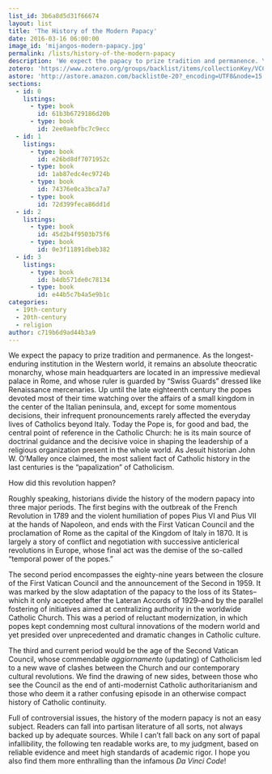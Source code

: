 ```yaml
---
list_id: 3b6a8d5d31f66674
layout: list
title: 'The History of the Modern Papacy'
date: 2016-03-16 06:00:00
image_id: 'mijangos-modern-papacy.jpg'
permalink: /lists/history-of-the-modern-papacy
description: 'We expect the papacy to prize tradition and permanence. Yet, the papacy we know is to a large extent a product of the modern era. As Jesuit historian John W. O’Malley once claimed, the most salient fact of Catholic history in the last centuries is the “papalization” of Catholicism. How did this revolution happen?'
zotero: 'https://www.zotero.org/groups/backlist/items/collectionKey/VCCTSWGP'
astore: 'http://astore.amazon.com/backlist0e-20?_encoding=UTF8&node=15'
sections: 
  - id: 0
    listings:
      - type: book
        id: 61b3b6729186d20b
      - type: book
        id: 2ee0aebfbc7c9ecc
  - id: 1
    listings:
      - type: book
        id: e26bd8df7071952c
      - type: book
        id: 1ab87edc4ec9724b
      - type: book
        id: 74376e0ca3bca7a7
      - type: book
        id: 72d399feca86dd1d
  - id: 2
    listings:
      - type: book
        id: 45d2b4f9503b75f6
      - type: book
        id: 0e3f11891dbeb382
  - id: 3
    listings:
      - type: book
        id: b4db571de0c78134
      - type: book
        id: e44b5c7b4a5e9b1c
categories:
  - 19th-century
  - 20th-century
  - religion
author: c719b6d9ad44b3a9
---
```

We expect the papacy to prize tradition and permanence. As the longest-enduring institution in the Western world, it remains an absolute theocratic monarchy, whose main headquarters are located in an impressive medieval palace in Rome, and whose ruler is guarded by “Swiss Guards” dressed like Renaissance mercenaries. Up until the late eighteenth century the popes devoted most of their time watching over the affairs of a small kingdom in the center of the Italian peninsula, and, except for some momentous decisions, their infrequent pronouncements rarely affected the everyday lives of Catholics beyond Italy. Today the Pope is, for good and bad, the central point of reference in the Catholic Church: he is its main source of doctrinal guidance and the decisive voice in shaping the leadership of a religious organization present in the whole world. As Jesuit historian John W. O’Malley once claimed, the most salient fact of Catholic history in the last centuries is the “papalization” of Catholicism. 

How did this revolution happen?

Roughly speaking, historians divide the history of the modern papacy into three major periods. The first begins with the outbreak of the French Revolution in 1789 and the violent humiliation of popes Pius VI and Pius VII at the hands of Napoleon, and ends with the First Vatican Council and the proclamation of Rome as the capital of the Kingdom of Italy in 1870. It is largely a story of conflict and negotiation with successive anticlerical revolutions in Europe, whose final act was the demise of the so-called “temporal power of the popes.”

The second period encompasses the eighty-nine years between the closure of the First Vatican Council and the announcement of the Second in 1959. It was marked by the slow adaptation of the papacy to the loss of its States–which it only accepted after the Lateran Accords of 1929–and by the parallel fostering of initiatives aimed at centralizing authority in the worldwide Catholic Church. This was a period of reluctant modernization, in which popes kept condemning most cultural innovations of the modern world and yet presided over unprecedented and dramatic changes in Catholic culture. 

The third and current period would be the age of the Second Vatican Council, whose commendable _aggiornamento_ (updating) of Catholicism led to a new wave of clashes between the Church and our contemporary cultural revolutions. We find the drawing of new sides, between those who see the Council as the end of anti-modernist Catholic authoritarianism and those who deem it a rather confusing episode in an otherwise compact history of Catholic continuity.

Full of controversial issues, the history of the modern papacy is not an easy subject. Readers can fall into partisan literature of all sorts, not always backed up by adequate sources. While I can’t fall back on any sort of papal infallibility, the following ten readable works are, to my judgment, based on reliable evidence and meet high standards of academic rigor. I hope you also find them more enthralling than the infamous _Da Vinci Code_!
